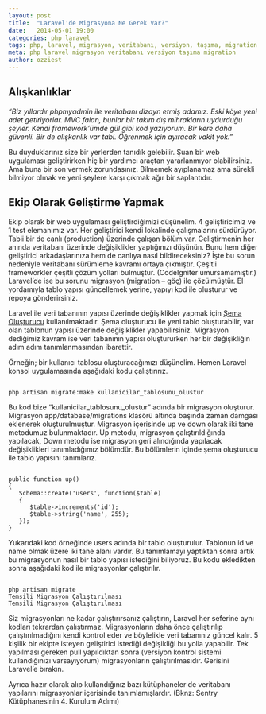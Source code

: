 ```yaml
---
layout: post
title:  "Laravel'de Migrasyona Ne Gerek Var?"
date:   2014-05-01 19:00
categories: php laravel
tags: php, laravel, migrasyon, veritabanı, versiyon, taşıma, migration
meta: php laravel migrasyon veritabanı versiyon taşıma migration
author: ozziest
---
```


## Alışkanlıklar

*“Biz yıllardır phpmyadmin ile veritabanı dizayn etmiş adamız. Eski köye yeni adet getiriyorlar. MVC falan, bunlar bir takım dış mihrakların uydurduğu şeyler. Kendi framework’ümde gül gibi kod yazıyorum. Bir kere daha güvenli. Bir de alışkanlık var tabi. Öğrenmek için ayıracak vakit yok.”*

Bu duyduklarınız size bir yerlerden tanıdık gelebilir. Şuan bir web uygulaması geliştirirken hiç bir yardımcı araçtan yararlanmıyor olabilirsiniz. Ama buna bir son vermek zorundasınız. Bilmemek ayıplanamaz ama sürekli bilmiyor olmak ve yeni şeylere karşı çıkmak ağır bir saplantıdır.

## Ekip Olarak Geliştirme Yapmak

Ekip olarak bir web uygulaması geliştirdiğimizi düşünelim. 4 geliştiricimiz ve 1 test elemanımız var. Her geliştirici kendi lokalinde çalışmalarını sürdürüyor. Tabii bir de canlı (production) üzerinde çalışan bölüm var. Geliştirmenin her anında veritabanı üzerinde değişiklikler yaptığınızı düşünün. Bunu hem diğer geliştirici arkadaşlarınıza hem de canlıya nasıl bildireceksiniz? İşte bu sorun nedeniyle veritabanı sürümleme kavramı ortaya çıkmıştır. Çeşitli frameworkler çeşitli çözüm yolları bulmuştur. (CodeIgniter umursamamıştır.) Laravel’de ise bu sorunu migrasyon (migration – göç) ile çözülmüştür. El yordamıyla tablo yapısı güncellemek yerine, yapıyı kod ile oluşturur ve repoya gönderirsiniz.

Laravel ile veri tabanının yapısı üzerinde değişiklikler yapmak için [Şema Oluşturucu](http://laravel.gen.tr/docs/schema) kullanılmaktadır. Şema oluşturucu ile yeni tablo oluşturabilir, var olan tablonun yapısı üzerinde değişiklikler yapabilirsiniz. Migrasyon dediğimiz kavram ise veri tabanının yapısı oluştururken her bir değişikliğin adım adım tanımlanmasından ibarettir.

Örneğin; bir kullanıcı tablosu oluşturacağımızı düşünelim. Hemen Laravel konsol uygulamasında aşağıdaki kodu çalıştırırız.

<pre><code class="language-bash">
php artisan migrate:make kullanicilar_tablosunu_olustur
</code></pre>

Bu kod bize “kullanicilar_tablosunu_olustur” adında bir migrasyon oluşturur. Migrasyon app/database/migrations klasörü altında başında zaman damgası eklenerek oluşturulmuştur. Migrasyon içerisinde up ve down olarak iki tane metodumuz bulunmaktadır. Up metodu, migrasyon çalıştırıldığında yapılacak, Down metodu ise migrasyon geri alındığında yapılacak değişiklikleri tanımladığımız bölümdür. Bu bölümlerin içinde şema oluşturucu ile tablo yapısını tanımlarız.

<pre><code class="language-php">
public function up()
{
   Schema::create('users', function($table)
   {
      $table->increments('id');
      $table->string('name', 255);
   });
}
</code></pre>

Yukarıdaki kod örneğinde users adında bir tablo oluşturulur. Tablonun id ve name olmak üzere iki tane alanı vardır. Bu tanımlamayı yaptıktan sonra artık bu migrasyonun nasıl bir tablo yapısı istediğini biliyoruz. Bu kodu ekledikten sonra aşağıdaki kod ile migrasyonlar çalıştırılır.

<pre><code class="language-bash">
php artisan migrate
Temsili Migrasyon Çalıştırılması
Temsili Migrasyon Çalıştırılması
</code></pre>

Siz migrasyonları ne kadar çalıştırırsanız çalıştırın, Laravel her seferine aynı kodları tekrardan çalıştırmaz. Migrasyonların daha önce çalıştırılıp çalıştırılmadığını kendi kontrol eder ve böylelikle veri tabanınız güncel kalır. 5 kişilik bir ekipte isteyen geliştirici istediği değişikliği bu yolla yapabilir. Tek yapılması gereken pull yapıldıktan sonra (versiyon kontrol sistemi kullandığınızı varsayıyorum) migrasyonların çalıştırılmasıdır. Gerisini Laravel’e bırakın.

Ayrıca hazır olarak alıp kullandığınız bazı kütüphaneler de veritabanı yapılarını migrasyonlar içerisinde tanımlamışlardır. (Bknz: Sentry Kütüphanesinin 4. Kurulum Adımı)

